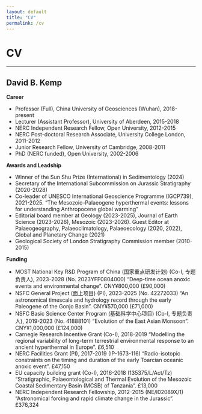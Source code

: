 ```yaml
---
layout: default
title: "CV"
permalink: /cv
---
```


# CV
* * *
## David B. Kemp
**Career**

* Professor (Full), China University of Geosciences (Wuhan), 2018-present
* Lecturer (Assistant Professor), University of Aberdeen, 2015-2018
* NERC Independent Research Fellow, Open University, 2012-2015
* NERC Post-doctoral Research Associate, University College London, 2011-2012
* Junior Research Fellow, University of Cambridge, 2008-2011     
* PhD (NERC funded), Open University, 2002-2006

**Awards and Leadship**

* Winner of the Sun Shu Prize (International) in Sedimentology (2024)
* Secretary of the International Subcommission on Jurassic Stratigraphy (2020-2028)
* Co-leader of UNESCO International Geoscience Programme (IGCP739), 2021-2025. “The Mesozoic–Palaeogene hyperthermal events: lessons for understanding Anthropocene global warming”
* Editorial board member at Geology (2023-2025), Journal of Earth Science (2023-2026), Mesozoic (2023-2026). Guest Editor at Palaeogeography, Palaeoclimatology, Palaeoecology (2020, 2022), Global and Planetary Change (2021)
* Geological Society of London Stratigraphy Commission member (2010-2015)

**Funding**

* MOST National Key R&D Program of China (国家重点研发计划) (Co-I, 专题负责人), 2023-2028 (No. 2023YFF0804000) “Deep-time ocean anoxic events and environmental change”. CNY¥800,000 (£90,000)
* NSFC General Project (面上项目) (PI), 2023-2025 (No. 42272033) “An astronomical timescale and hydrology record through the early Paleogene of the Gonjo Basin”. CNY¥570,000 (£71,000)
* NSFC Basic Science Center Program (基础科学中心项目) (Co-I, 专题负责人), 2019-2023 (No. 41888101) “Evolution of the East Asian Monsoon”. CNY¥1,000,000 (£124,000)
* Carnegie Research Incentive Grant (Co-I), 2018-2019 “Modelling the regional variability of long-term terrestrial environmental response to an ancient hyperthermal in Europe”. £6,510
* NERC Facilities Grant (PI), 2017-2019 (IP-1673-116) “Radio-isotopic constraints on the timing and duration of the early Toarcian oceanic anoxic event”. £47,150
* EU capacity building grant (Co-I), 2016-2018 (135375/L/Act/Tz) “Stratigraphic, Palaeontological and Thermal Evolution of the Mesozoic Coastal Sedimentary Basin (MCSB) of Tanzania”. £13,000
* NERC Independent Research Fellowship, 2012-2015 (NE/I02089X/1) “Astronomical forcing and rapid climate change in the Jurassic”. £376,324
